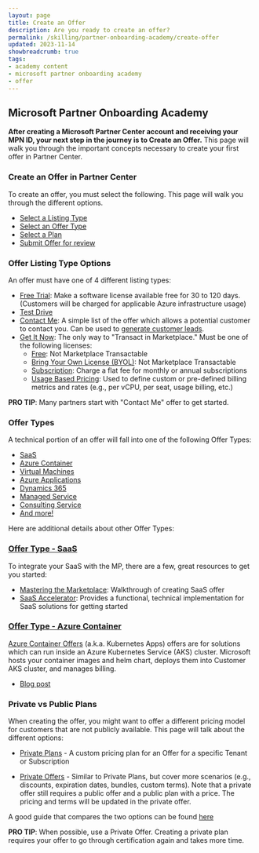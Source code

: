 ```yaml
---
layout: page
title: Create an Offer
description: Are you ready to create an offer?
permalink: /skilling/partner-onboarding-academy/create-offer
updated: 2023-11-14
showbreadcrumb: true
tags: 
- academy content
- microsoft partner onboarding academy
- offer
---
```


## Microsoft Partner Onboarding Academy

**After creating a Microsoft Partner Center account and receiving your MPN ID, your next step in the journey is to Create an Offer.**  This page will walk you through the important concepts necessary to create your first offer in Partner Center.

### Create an Offer in Partner Center

To create an offer, you must select the following. This page will walk you through the different options.

- [Select a Listing Type](https://learn.microsoft.com/en-us/partner-center/marketplace/determine-your-listing-type)
- [Select an Offer Type](https://learn.microsoft.com/en-us/partner-center/marketplace/publisher-guide-by-offer-type)
- [Select a Plan](https://learn.microsoft.com/en-us/partner-center/pricing-and-offers)
- [Submit Offer for review](https://learn.microsoft.com/en-us/partner-center/marketplace/review-publish-offer)

### Offer Listing Type Options

An offer must have one of 4 different listing types:

- [Free Trial](https://learn.microsoft.com/en-us/partner-center/marketplace/determine-your-listing-type#free-trial): Make a software license available free for 30 to 120 days. (Customers will be charged for applicable Azure infrastructure usage)
- [Test Drive](https://learn.microsoft.com/en-us/partner-center/marketplace/determine-your-listing-type#test-drive)
- [Contact Me](https://learn.microsoft.com/en-us/partner-center/marketplace/determine-your-listing-type#contact-me): A simple list of the offer which allows a potential customer to contact you. Can be used to [generate customer leads](https://learn.microsoft.com/en-us/partner-center/marketplace/partner-center-portal/commercial-marketplace-get-customer-leads).
- [Get It Now](https://learn.microsoft.com/en-us/partner-center/marketplace/determine-your-listing-type#get-it-now): The only way to "Transact in Marketplace." Must be one of the following licenses: 
    - [Free](https://learn.microsoft.com/en-us/partner-center/marketplace/determine-your-listing-type#get-it-now-free): Not Marketplace Transactable
    - [Bring Your Own License (BYOL)](https://learn.microsoft.com/en-us/partner-center/marketplace/determine-your-listing-type#bring-your-own-license-byol): Not Marketplace Transactable
    - [Subscription](https://learn.microsoft.com/en-us/partner-center/marketplace/determine-your-listing-type#subscription): Charge a flat fee for monthly or annual subscriptions
    - [Usage Based Pricing](https://learn.microsoft.com/en-us/partner-center/marketplace/determine-your-listing-type#usage-based-pricing): Used to define custom or pre-defined billing metrics and rates (e.g., per vCPU, per seat, usage billing, etc.)
 
__PRO TIP__: Many partners start with "Contact Me" offer to get started.


### Offer Types

A technical portion of an offer will fall into one of the following Offer Types:

- [SaaS](https://learn.microsoft.com/en-us/partner-center/marketplace/plan-saas-offer)
- [Azure Container](https://learn.microsoft.com/en-us/partner-center/marketplace/marketplace-containers)
- [Virtual Machines](https://learn.microsoft.com/en-us/partner-center/marketplace/marketplace-virtual-machines)
- [Azure Applications](https://learn.microsoft.com/en-us/partner-center/marketplace/plan-azure-application-offer)
- [Dynamics 365](https://learn.microsoft.com/en-us/partner-center/marketplace/marketplace-dynamics-365)
- [Managed Service](https://learn.microsoft.com/en-us/partner-center/marketplace/plan-managed-service-offer)
- [Consulting Service](https://learn.microsoft.com/en-us/partner-center/marketplace/plan-consulting-service-offer)
- [And more!](https://learn.microsoft.com/en-us/partner-center/marketplace/publisher-guide-by-offer-type#list-of-offer-types)

Here are additional details about other Offer Types:

### [Offer Type - SaaS](https://learn.microsoft.com/en-us/partner-center/marketplace/plan-saas-offer)

To integrate your SaaS with the MP, there are a few, great resources to get you started:

- [Mastering the Marketplace](https://microsoft.github.io/Mastering-the-Marketplace/saas/tech-topics/): Walkthrough of creating SaaS offer
- [SaaS Accelerator](https://microsoft.github.io/Mastering-the-Marketplace/saas-accelerator/): Provides a functional, technical implementation for SaaS solutions for getting started

### [Offer Type - Azure Container](https://learn.microsoft.com/en-us/partner-center/marketplace/marketplace-containers) 

[Azure Container Offers](https://learn.microsoft.com/en-us/partner-center/marketplace/azure-container-technical-assets-kubernetes) (a.k.a. Kubernetes Apps) offers are for solutions which can run inside an Azure Kubernetes Service (AKS) cluster. Microsoft hosts your container images and helm chart, deploys them into Customer AKS cluster, and manages billing.

- [Blog post](https://aka.ms/k8sapps)


### Private vs Public Plans

When creating the offer, you might want to offer a different pricing model for customers that are not publicly available.  This page will talk about the different options:

- [Private Plans](https://learn.microsoft.com/en-us/marketplace/private-plans) - A custom pricing plan for an Offer for a specific Tenant or Subscription

- [Private Offers](https://learn.microsoft.com/en-us/partner-center/marketplace/isv-customer) - Similar to Private Plans, but cover more scenarios (e.g., discounts, expiration dates, bundles, custom terms). Note that a private offer still requires a public offer and a public plan with a price. The pricing and terms will be updated in the private offer.

A good guide that compares the two options can be found [here](https://learn.microsoft.com/en-us/partner-center/marketplace/isv-customer-faq)

__PRO TIP__: When possible, use a Private Offer. Creating a private plan requires your offer to go through certification again and takes more time.
